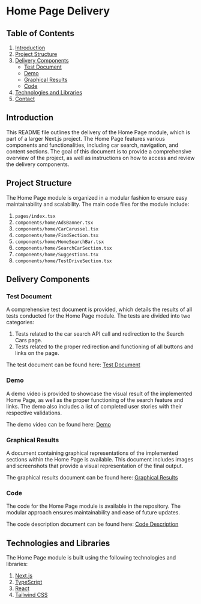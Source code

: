 # Home Page Delivery

## Table of Contents

1. [Introduction](#introduction)
2. [Project Structure](#project-structure)
3. [Delivery Components](#delivery-components)
   - [Test Document](#test-document)
   - [Demo](#demo)
   - [Graphical Results](#graphical-results)
   - [Code](#code)
4. [Technologies and Libraries](#technologies-and-libraries)
5. [Contact](#contact)

## Introduction

This README file outlines the delivery of the Home Page module, which is part of a larger Next.js project. The Home Page features various components and functionalities, including car search, navigation, and content sections. The goal of this document is to provide a comprehensive overview of the project, as well as instructions on how to access and review the delivery components.

## Project Structure

The Home Page module is organized in a modular fashion to ensure easy maintainability and scalability. The main code files for the module include:

1. `pages/index.tsx`
2. `components/home/AdsBanner.tsx`
3. `components/home/CarCarussel.tsx`
4. `components/home/FindSection.tsx`
5. `components/home/HomeSearchBar.tsx`
6. `components/home/SearchCarSection.tsx`
7. `components/home/Suggestions.tsx`
8. `components/home/TestDriveSection.tsx`

## Delivery Components

### Test Document

A comprehensive test document is provided, which details the results of all tests conducted for the Home Page module. The tests are divided into two categories:

1. Tests related to the car search API call and redirection to the Search Cars page.
2. Tests related to the proper redirection and functioning of all buttons and links on the page.

The test document can be found here: [Test Document](./Delivery/TestDocument.md)

### Demo

A demo video is provided to showcase the visual result of the implemented Home Page, as well as the proper functioning of the search feature and links. The demo also includes a list of completed user stories with their respective validations.

The demo video can be found here: [Demo](./Delivery/Demo.md)

### Graphical Results

A document containing graphical representations of the implemented sections within the Home Page is available. This document includes images and screenshots that provide a visual representation of the final output.

The graphical results document can be found here: [Graphical Results](./Delivery/GraphicalResults.md)

### Code

The code for the Home Page module is available in the repository. The modular approach ensures maintainability and ease of future updates.

The code description document can be found here: [Code Description](./Delivery/Code.md)

## Technologies and Libraries

The Home Page module is built using the following technologies and libraries:

1. [Next.js](https://nextjs.org/)
2. [TypeScript](https://www.typescriptlang.org/)
3. [React](https://reactjs.org/)
4. [Tailwind CSS](https://tailwindcss.com/)
